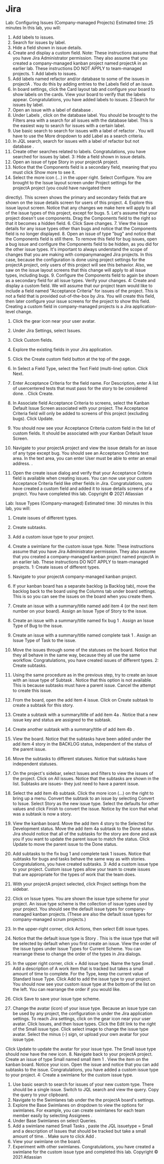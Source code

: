 # Jira
Lab: Configuring Issues (Company-managed Projects)
Estimated time: 25 minutes
In this lab, you will:
1. Add labels to issues.
2. Search for issues by label.
3. Hide a field shown in issue details.
4. Create and display a custom field.
Note: These instructions assume that you have Jira Administrator permission. They also assume that
you created a company-managed kanban project named projectA in an earlier lab.
These instructions DO NOT APPLY to team-managed projects.
1: Add labels to issues.
1. Add labels named refactor and/or database to some of the issues in projectA . You do this by
adding entries to the Labels field of an issue.
2. In board settings, click the Card layout tab and configure your board to show labels on the cards.
View your board to verify that the labels appear.
Congratulations, you have added labels to issues.
2:Search for issues by label.
1. Open an issue with a label of database .
2. Under Labels , click on the database label. You should be brought to the Filters area with a
search for all issues with the database label. This is the easiest way to search for issues with a
certain label.
3. Use basic search to search for issues with a label of refactor . You will have to use the More
dropdown to add Label as a search criteria.
4. In JQL search, search for issues with a label of refactor but not database .
5. Create other searches related to labels.
Congratulations, you have searched for issues by label.
3: Hide a field shown in issue details.
1. Open an issue of type Story in your projectA project.
2. Notice that the Components field is a secondary field, meaning that you must click Show more to
see it.
3. Select the more icon (...) in the upper right. Select Configure. You are brought to the Issue
layout screen under Project settings for the projectA project (you could have navigated there 


directly). This screen shows the primary and secondary fields that are shown on the issue details
screen for users of this project.
4. Explore this issue layout screen. Notice that any changes we make here will apply to all of the issue
types of this project, except for bugs.
5. Let's assume that your project doesn't use components. Drag the Components field to the right so
that it becomes a hidden field.
6. Click Save changes.
7. View the issue details for any issue types other than bugs and notice that the Components field is
no longer displayed.
8. Open an issue of type "bug" and notice that the Components field is still there. To remove this field
for bug issues, open a bug issue and configure the Components field to be hidden, as you did for
the other issue types.
It's important to always understand the scope of changes that you are making with companymanaged Jira projects. In this case, because the configuration is done using project settings for
the projectA project, only users of this project will see this behavior. Also, we saw on the
issue layout screens that this change will apply to all issue types, including bugs.
9. Configure the Components field to again be shown as a secondary field for all issue types. Verify
your changes.
4: Create and display a custom field.
We will assume that our project team would like to include a field named "Acceptance Criteria" for
issues of the project. This is not a field that is provided out-of-the-box by Jira. You will create this
field, then later configure your issue screens for the project to show this field.
Creating a custom field in company-managed projects is a Jira application-level change.
1. Click the gear icon near your user avatar.
2. Under Jira Settings, select Issues.
3. Click Custom fields.
4. Explore the existing fields in your Jira application.
5. Click the Create custom field button at the top of the page.
6. In Select a Field Type, select the Text Field (multi-line) option. Click Next.
7. Enter Acceptance Criteria for the field name. For Description, enter A list of usercentered tests that must pass for the story to be considered done. . Click Create.
8. In Associate field Acceptance Criteria to screens, select the Kanban Default Issue Screen
associated with your project. The Acceptance Criteria field will only be added to screens of this
project (excluding bugs). Click Update.
9. You should now see your Acceptance Criteria custom field in the list of custom fields. It should
be associated with your Kanban Default Issue Screen.


10. Navigate to your projectA project and view the issue details for an issue of any type except bug.
You should see an Acceptance Criteria text area. In the text area, you can enter User must be
able to enter an email address. .
11. Open the create issue dialog and verify that your Acceptance Criteria field is available when
creating issues.
You can now use your custom Acceptance Criteria field like other fields in Jira.
Congratulations, you have created a custom field and added it to issue details screens of a project.
You have completed this lab.
Copyright © 2021 Atlassian


Lab: Issue Types (Company-managed)
Estimated time: 30 minutes
In this lab, you will:
1. Create issues of different types.
2. Create subtasks.
3. Add a custom issue type to your project.
4. Create a swimlane for the custom issue type.
Note: These instructions assume that you have Jira Administrator permission. They also assume that
you created a company-managed kanban project named projectA in an earlier lab.
These instructions DO NOT APPLY to team-managed projects.
1: Create issues of different types.
1. Navigate to your projectA company-managed kanban project.
2. If your kanban board has a separate backlog (a Backlog tab), move the backlog back to the board
using the Columns tab under board settings. This is so you can see the issues on the board when
you create them.
3. Create an issue with a summary/title named add item 4 (or the next item number on your board).
Assign an Issue Type of Story to the issue.
4. Create an issue with a summary/title named fix bug 1 . Assign an Issue Type of Bug to the issue.
5. Create an issue with a summary/title named complete task 1 . Assign an Issue Type of Task to
the issue.
6. Move the issues through some of the statuses on the board. Notice that they all behave in the same
way, because they all use the same workflow.
Congratulations, you have created issues of different types.
2: Create subtasks.
1. Using the same procedure as in the previous step, try to create an issue with an issue type of
Subtask . Notice that this option is not available. This is because subtasks must have a parent
issue. Cancel the attempt to create this issue.
2. From the board, open the add item 4 issue. Click on Create subtask to create a subtask for this
story.
3. Create a subtask with a summary/title of add item 4a . Notice that a new issue key and status are
assigned to the subtask.
4. Create another subtask with a summary/title of add item 4b .
5. View the board. Notice that the subtasks have been added under the add item 4 story in the
BACKLOG status, independent of the status of the parent issue.
6. Move the subtasks to different statuses. Notice that subtasks have independent statuses.

7. On the project's sidebar, select Issues and filters to view the issues of the project. Click on All
issues. Notice that the subtasks are shown in the list. Subtasks are issues- they just need to have a
parent issue.
8. Select the add item 4b subtask. Click the more icon (...) on the right to bring up a menu. Convert
the subtask to an issue by selecting Convert to Issue. Select Story as the new issue type. Select
the defaults for other values and click Finish to convert the issue. Notice by the icon that what was a
subtask is now a story.
9. View the kanban board. Move the add item 4 story to the Selected for Development status.
Move the add item 4a subtask to the Done status. Jira should notice that all of the subtasks for
the story are done and ask you if you want to update the parent issue to match the status. Click
Update to move the parent issue to the Done status.
10. Add subtasks to the fix bug 1 and complete task 1 issues. Notice that subtasks for bugs and
tasks behave the same way as with stories.
Congratulations, you have created subtasks.
3: Add a custom issue type to your project.
Custom issue types allow your team to create issues that are appropriate for the types of work that the
team does.
1. With your projectA project selected, click Project settings from the sidebar.
2. Click on Issue types. You are shown the issue type scheme for your project. An issue type scheme
is the collection of issue types used by your project. You should see the default issue types for
company-managed kanban projects. (These are also the default issue types for company-managed
scrum projects.)
3. In the upper-right corner, click Actions, then select Edit issue types.
4. Notice that the default issue type is Story . This is the issue type that will be selected by default
when you first create an issue. View the order of the issue types under Issue Types for Current
Scheme. You can rearrange these to change the order of the types in Jira dialogs.
5. In the upper right corner, click + Add issue type. Name the type Small . Add a description of A
work item that is tracked but takes a small amount of time to complete. For the
Type, keep the current value of Standard Issue Type. Click Add to add the issue type to your
project. You should now see your custom issue type at the bottom of the list on the left. You can
rearrange the order if you would like.
6. Click Save to save your issue type scheme.
7. Change the avatar (icon) of your issue type.
Because an issue type can be used by any project, the configuration is under the Jira
application settings. To reach Jira settings, click on the gear icon near your user avatar.
Click Issues, and then Issue types.
Click the Edit link to the right of the Small issue type.
Click select image to change the issue type avatar.
Select the minus (-) sign, or upload your own avatar for your issue type.


Click Update to update the avatar for your issue type. The Small issue type should now have
the new icon.
8. Navigate back to your projectA project. Create an issue of type Small named small item 1 .
View the item on the kanban board. Notice your icon. Open the issue and notice that you can add
subtasks to the issue.
Congratulations, you have added a custom issue type to your project.
4: Create a swimlane for the custom issue type.
1. Use basic search to search for issues of your new custom type. There should be a single issue.
Switch to JQL search and view the query. Copy the query to your clipboard.
2. Navigate to the Swimlanes tab under the the projectA board's settings.
3. Explore the Base Swimlanes on dropdown to view the options for swimlanes. For example, you can
create swimlanes for each team member easily by selecting Assignees .
4. Under Base Swimlanes on select Queries.
5. Add a swimlane named Small Tasks , paste the JQL issuetype = Small and a description of
Issues that should be tracked but take a small amount of time. . Make sure to click
Add .
6. View your swimlane on the board.
7. Experiment with other swimlanes.
Congratulations, you have created a swimlane for the custom issue type and completed this lab.
Copyright © 2021 Atlassian
